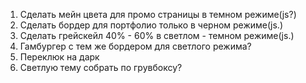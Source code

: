 1. Сделать мейн цвета для промо страницы в темном режиме(js?)
2. Сделать бордер для портфолио только в черном режиме(js.)
3. Сделать грейскейл 40% - 60% в светлом - темном режиме(js.)
4. Гамбургер с тем же бордером для светлого режима?
5. Переклюк на дарк
6. Светлую тему собрать по грувбоксу?